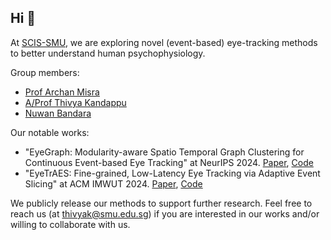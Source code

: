 ## Hi 👋

At [SCIS-SMU](https://computing.smu.edu.sg/), we are exploring novel (event-based) eye-tracking methods to better understand human psychophysiology.

Group members:
* [Prof Archan Misra](https://sites.google.com/view/archan-misra)
* [A/Prof Thivya Kandappu](https://www.thivyak.info/)
* [Nuwan Bandara](https://www.nuwanbandara.com/) 

Our notable works:
* "EyeGraph: Modularity-aware Spatio Temporal Graph Clustering for Continuous Event-based Eye Tracking" at NeurIPS 2024. [Paper](), [Code](https://github.com/eye-tracking-for-physiological-sensing/eyegraph)
* "EyeTrAES: Fine-grained, Low-Latency Eye Tracking via Adaptive Event Slicing" at ACM IMWUT 2024. [Paper](https://arxiv.org/abs/2409.18813), [Code](https://github.com/arghasen10/EyeTrAES)

We publicly release our methods to support further research. Feel free to reach us (at thivyak@smu.edu.sg) if you are interested in our works and/or willing to collaborate with us.

<!--

**Here are some ideas to get you started:**

🙋‍♀️ A short introduction - what is your organization all about?
🌈 Contribution guidelines - how can the community get involved?
👩‍💻 Useful resources - where can the community find your docs? Is there anything else the community should know?
🍿 Fun facts - what does your team eat for breakfast?
🧙 Remember, you can do mighty things with the power of [Markdown](https://docs.github.com/github/writing-on-github/getting-started-with-writing-and-formatting-on-github/basic-writing-and-formatting-syntax)
-->
